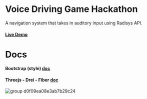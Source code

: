 # Voice Driving Game Hackathon

A navigation system that takes in auditory input using Radisys API. <br>

<h4><a href="https://p11.codabool.com/">Live Demo</a></h4>

# Docs

#### Bootstrap (style) [doc](https://react-bootstrap.github.io/getting-started/introduction)

#### Threejs - Drei - Fiber [doc](https://docs.pmnd.rs/react-three-fiber/getting-started/introduction)

![group d0f09ea08e3ab7b29c24](https://user-images.githubusercontent.com/61883762/196055879-21a8a12d-0106-49d4-ac2e-a0eb8731251d.jpg)

